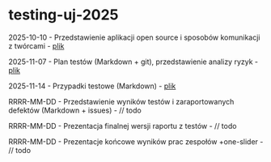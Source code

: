 # testing-uj-2025
2025-10-10 - Przedstawienie aplikacji open source i sposobów komunikacji z twórcami - [plik](testowana_aplikacja.md)

2025-11-07 - Plan testów (Markdown + git), przedstawienie analizy ryzyk - [plik](plan-testow.md)

2025-11-14 - Przypadki testowe (Markdown) -  [plik](przypadki-testowe.md)

RRRR-MM-DD - Przedstawienie wyników testów i zaraportowanych defektów (Markdown + issues) - // todo

RRRR-MM-DD - Prezentacja finalnej wersji raportu z testów - // todo

RRRR-MM-DD - Prezentacje końcowe wyników prac zespołów +one-slider - // todo

